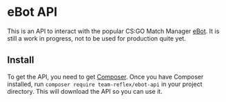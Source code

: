 # eBot API

This is an API to interact with the popular CS:GO Match Manager [eBot](http://www.esport-tools.net/ebot/). It is still a work in progress, not to be used for production quite yet.

## Install

To get the API, you need to get [Composer](http://getcomposer.org). Once you have Composer installed, run `composer require team-reflex/ebot-api` in your project directory.  This will download the API so you can use it. 
